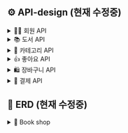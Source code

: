 ## ⚙ API-design (현재 수정중)

<details>
<summary> 👩‍💻 회원 API </summary>
  
### 회원가입

- 이메일
- 비밀번호

| Method               | POST                                             |
|----------------------|--------------------------------------------------|
| **URI**              | /users/join                                      |
| **HTTP status code** | Success: 201, Fail: 400                          |
| **Request Body**     | { email: "string@mail.com", password: "string" } |
| **Response Body**    |                                                  |

### 로그인

- 이메일
- 비밀번호

| Method               | POST                                             |
|----------------------|--------------------------------------------------|
| **URI**              | /users/login                                     |
| **HTTP status code** | Success: 200, Fail: 404                          |     
| **Request Body**     | { email: "string@mail.com", password: "string" } |
| **Request Cookie**   | JWT Token (String)                               |
| **Response Cookie**  | cookie: JWT Token                                |

### 비밀번호 초기화 요청

- 이메일

| Method               | POST                         |
|----------------------|------------------------------|
| **URI**              | /users/reset                 |
| **HTTP status code** | Success: 200, Fail: 404      |
| **Request Body**     | { email: "사용자가 입력한 이메일" } |
| **Response Body**    | { email: "이메일" } |

### 비밀번호 초기화 (=수정)

- 이메일
- 비밀번호

| Method               | PUT                      |
|----------------------|--------------------------|
| **URI**              | /users/reset             |
| **HTTP status code** | Success: 200, Fail: 404  |
| **Request Body**     | { email: "이전 페이지에서 입력한 이메일" password: "string" } |
| **Response Body**    |                          |
</details>

<details>
<summary> 📚 도서 API </summary>

### 전체 도서 조회

- 목록을 한 페이지에 n개 씩 보내줘야한다. (limit, offset req필요)
- 대표 이미지
- 제목
- 작가
- 요약 정보
- 가격
- 좋아요 수

| Method               | GET                      |
|----------------------|--------------------------|
| **URI**              | /books?limitBooks={page당 도서 수}&currentPage={현재 page} |
| **HTTP status code** | Success: 200, Fail: 404  |
| **Request Body**     |                          |
| **Response Body**    | { books: [ { id: 도서 id, title: "제목", img: 이미지 id(piksum image #id), summary: "요약 정보", author: "작가", price: 가격, likes: 좋아요 수, pubDate: "출간일" },<br> { id: 도서 id, title: "제목", img: 이미지 id(piksum image #id), summary: "요약 정보", author: "작가", price: 가격, likes: 좋아요 수, pubDate: "출간일"} ... ], pagination: { currentPage: 현재 페이지, totalCount: 총 도서 수 } } |

### 개별 도서 조회

- 이미지 (여러장의 이미지 배열 => 슬라이드로 구성)
- 제목
- 카테고리
- 포맥
- 작가
- ISBN
- 쪽수
- 요약 설명
- 상세 설명
- 목차
- 가격
- 좋아요 수
- 내가 좋아요를 했는지 여부

| Method               | GET                      |
|----------------------|--------------------------|
| **URI**              | /books/{bookId}          |
| **HTTP status code** | Success: 200, Fail: 404  |
| **Request Headers**  | "Authorization": 로그인 시 받은 JWT Token (String)|
| **Request Body**     |                          |
| **Response Body**    | { id: 도서 id, title: "제목", img: 이미지 id(piksum image #id), category: "카테고리", format: "포맷", ISBN: ISBN, summary: "요약 정보", description: "상세 설명" , author: "작가", pages: 쪽 수, contents: "목차", price: 가격, likes: 좋아요 수, liked: 좋아요 여부(로그인 시), pubDate: "출간일" } |

### 카테고리별 도서 목록 조회

- 페이징 필요
- new: true => 신간 조회 (기준: 출간일 1달 이내)

| Method               | GET                      |
|----------------------|--------------------------|
| **URI**              | /books?categoryId={categoryId}&newBook={boolean}&limitBooks={page당 도서 수}&currentPage={현재 page} |
| **HTTP status code** | Success: 200, Fail: 404  |
| **Request Body**     |                          |
| **Response Body**    | { books: [ { id: 도서 id, title: "제목", img: 이미지 id(piksum image #id), summary: "요약 정보", author: "작가", price: 가격, likes: 좋아요 수, pubDate: "출간일" },<br> { id: 도서 id, title: "제목", img: 이미지 id(piksum image #id), summary: "요약 정보", author: "작가", price: 가격, likes: 좋아요 수, pubDate: "출간일"} ... ], pagination: { currentPage: 현재 페이지, totalCount: 총 도서 수 } } |

</details>

<details>
<summary> 🧩 카테고리 API </summary>

### 카테고리 전체 조회

- 메인 페이지

| Method               | GET                      |
|----------------------|--------------------------|
| **URI**              | /category                |
| **HTTP status code** | Success: 200, Fail: 404  |
| **Request Body**     |                          |
| **Response Body**    |  [ { id: 카테고리 id, name: "카테고리 종류" }, { id: 카테고리 id, name: "카테고리 종류" } ... ] |

</details>

<details>
<summary> 👍 좋아요 API </summary>

### 좋아요 추가

| Method               | POST                                             |
|----------------------|--------------------------------------------------|
| **URI**              | /likes/{bookId}                                  |
| **HTTP status code** | Success: 201, Fail: 400                          |
| **Request Headers**  | "Authorization": 로그인 시 받은 JWT Token (String)|
| **Request Body**     |                                                  |
| **Response Body**    |                                                  |


### 좋아요 취소

| Method               | DELETE                                           |
|----------------------|--------------------------------------------------|
| **URI**              | /likes/{bookId}                                  |
| **HTTP status code** | Success: 200, Fail: 400                          |
| **Request Headers**  | "Authorization": 로그인 시 받은 JWT Token (String)|
| **Request Body**     |                                                  |
| **Response Body**    |                                                  |

</details>

<details>
<summary> 🛍 장바구니 API </summary>

### 장바구니 담기

| Method               | POST                                             |
|----------------------|--------------------------------------------------|
| **URI**              | /carts                                           |
| **HTTP status code** | Success: 201, Fail: 400                          |
| **Request Headers**  | "Authorization": 로그인 시 받은 JWT Token (String)|
| **Request Body**     | { bookId: 도서 id, quantity: 수량 }               |
| **Response Body**    |                                                  |

### 장바구니 조회 / 선택한 장바구니 상품 목록 조회

- 대표이미지
- 제목
- 요약 정보
- 수량
- 금액

| Method               | GET                                              |
|----------------------|--------------------------------------------------|
| **URI**              | /carts                                           |
| **HTTP status code** | Success: 200, Fail: 404                          |
| **Request Headers**  | "Authorization": 로그인 시 받은 JWT Token (String)|
| **Request Body**     | { selected: [cartItemsId, cartItemsId ... ] } |
| **Response Body**    | [ { id: 장바구니 도서 id, bookId: 도서 id, title: "도서 제목", summary: "요약 정보", quantity: 수량, price: 가격 }, <br> { id: 장바구니 도서 id, bookId: 도서 id, title: "도서 제목", summary: "요약 정보", quantity: 수량, price: 가격 } ... ] |

### 장바구니 도서 삭제

| Method               | DELETE                  |
|----------------------|-------------------------|
| **URI**              | /carts/{cartItemId}     |
| **HTTP status code** | Success: 200, Fail: 400 |
| **Request Body**     |                         |
| **Response Body**    |                         |

</details>

<details>
<summary> 💸 결제 API </summary>

### 결제하기 (주문 등록)

- 주문 등록 insert
- 장바구니에서 주문된 상품은 delete

| Method               | POST                                             |
|----------------------|--------------------------------------------------|
| **URI**              | /orders                                          |
| **HTTP status code** | Success: 200, Fail: 400                          |
| **Request Headers**  | "Authorization": 로그인 시 받은 JWT Token (String)|
| **Request Body**     | { items: [장바구니 도서 id, ... ], delivery: {address: '주소', receiver: '수령인', contact: '010-0000-0000'}, firstBookTitle: 대표 도서 제목, totalQuantity: 총 수량, totalPrice: 총 금액 } |
| **Response Body**    |                                                  |

### 주문 내역 조회

| Method               | GET                                              |
|----------------------|--------------------------------------------------|
| **URI**              | /orders                                          |
| **HTTP status code** | Success: 200, Fail: 404                          |
| **Request Headers**  | "Authorization": 로그인 시 받은 JWT Token (String)|
| **Request Body**     |                                                  |
| **Response Body**    | [ { id: 주문 id, createdAt: '주문 일자', address: '주소', receiver: '수령인', contact: '010-0000-0000', bookTitle: '대표 책 제목', totalQauntity: 총 수량, totalPrice: 총 금액 }, ... ] |

### 주문 내역 상품 상세 조회

| Method               | GET                                              |
|----------------------|--------------------------------------------------|
| **URI**              | /orders/{orderId}                                |
| **HTTP status code** | Success: 200, Fail: 404                          |
| **Request Headers**  | "Authorization": 로그인 시 받은 JWT Token (String)|
| **Request Body**     |                                                  |
| **Response Body**    | [{ bookId: 도서 id, bookTitle: '도서 제목', author: '작가명', price: 가격, Quantity: 수량 }, ... ] |

</details>

## 📐 ERD (현재 수정중)

<details>
  <summary> 🛒 Book shop </summary>
<img src='https://github.com/6uamy/API-design/assets/79950091/0babd081-caf6-4750-bd8c-86732252d711'>
</details>
